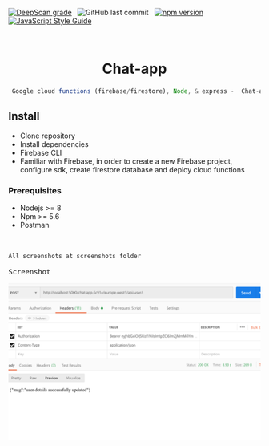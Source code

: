 [![DeepScan grade](https://deepscan.io/api/teams/16862/projects/20202/branches/544847/badge/grade.svg)](https://deepscan.io/dashboard#view=project&tid=16862&pid=20202&bid=544847) &nbsp; ![GitHub last commit](https://img.shields.io/github/last-commit/stefan22/chat-app?color=red&style=flat-square) &nbsp; [![npm version](https://badge.fury.io/js/react.svg)](https://badge.fury.io/js/react) &nbsp; [![JavaScript Style Guide](https://img.shields.io/badge/code_style-standard-brightgreen.svg)](https:/github.com/stefan22/rjs-redux.git)

<br />

<h1 align="center">Chat-app</h1>


```js
 Google cloud functions (firebase/firestore), Node, & express -  Chat-app-client repo (front-end)
```


## Install

 - Clone repository
 - Install dependencies
 - Firebase CLI
 - Familiar with Firebase, in order to create a new Firebase project, configure sdk, create firestore database and deploy cloud functions
 
 
### Prerequisites

- Nodejs >= 8 
- Npm >= 5.6
- Postman


<br />

```js
All screenshots at screenshots folder
```

<kbd>Screenshot</kbd>

![](/screenshots/user-details-header.png)
